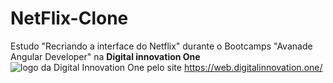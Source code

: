 # NetFlix-Clone
Estudo "Recriando a interface do Netflix" durante o Bootcamps "Avanade Angular Developer" na **Digital innovation One**![logo da Digital Innovation One](https://www.google.com/imgres?imgurl=https%3A%2F%2Favatars.githubusercontent.com%2Fu%2F26231823%3Fs%3D200%26v%3D4&imgrefurl=https%3A%2F%2Fgithub.com%2Fdigitalinnovationone&tbnid=9UL1rbWdtj8CTM&vet=12ahUKEwjuy5upqIPvAhXiC9QKHcEoDPIQMygFegQIARBI..i&docid=f5Oej2o69GV-QM&w=200&h=200&q=logo%20online%20digital%20innovation%20one&hl=pt-BR&ved=2ahUKEwjuy5upqIPvAhXiC9QKHcEoDPIQMygFegQIARBI) pelo site <https://web.digitalinnovation.one/>
